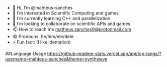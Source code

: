- 👋 Hi, I’m @mahteus-sanches
- 👀 I’m interested in Scientific Computing and games
- 🌱 I’m currently learning C++ and parallelization
- 💞️ I’m looking to collaborate on scientific APIs and games
- 📫 How to reach me matheus.sanches9@protonmail.com
- 😄 Pronouns: he/him/ele/dele
- ⚡ Fun fact: (I like identation)

##Language Usage
https://github-readme-stats.vercel.app/api/top-langs/?username=mahteus-sanches&theme=synthwave
<!---
mahteus-sanches/mahteus-sanches is a ✨ special ✨ repository because its `README.md` (this file) appears on your GitHub profile.
You can click the Preview link to take a look at your changes.
--->
